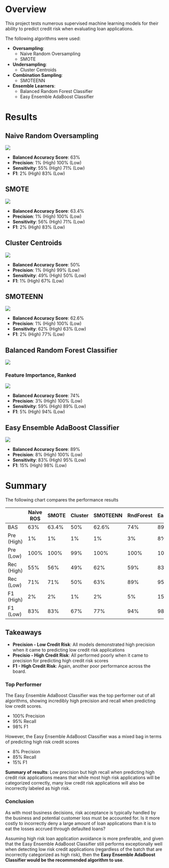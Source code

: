 # Overview

This project tests numerous supervised machine learning models for their ability to predict credit risk when evaluating loan applications. 

The following algorithms were used:
- **Oversampling**: 
  - Naive Random Oversampling
  - SMOTE
- **Undersampling**: 
  - Cluster Centroids
- **Combination Sampling**: 
  - SMOTEENN
- **Ensemble Learners**: 
  - Balanced Random Forest Classifier
  - Easy Ensemble AdaBoost Classifier

# Results

## Naive Random Oversampling

![](resources/random_oversampling.png)

- **Balanced Accuracy Score**: 63%
- **Precision**: 1% (High) 100% (Low)
- **Sensitivity**: 55% (High) 71% (Low)
- **F1**: 2% (High) 83% (Low)

## SMOTE

![](resources/smote.png)

- **Balanced Accuracy Score**: 63.4%
- **Precision**: 1% (High) 100% (Low)
- **Sensitivity**: 56% (High) 71% (Low)
- **F1**: 2% (High) 83% (Low)

## Cluster Centroids

![](resources/cluster.png)

- **Balanced Accuracy Score**: 50%
- **Precision**: 1% (High) 99% (Low)
- **Sensitivity**: 49% (High) 50% (Low)
- **F1**: 1% (High) 67% (Low)

## SMOTEENN
![](resources/smoteenn.png)

- **Balanced Accuracy Score**: 62.6%
- **Precision**: 1% (High) 100% (Low)
- **Sensitivity**: 62% (High) 63% (Low)
- **F1**: 2% (High) 77% (Low)

## Balanced Random Forest Classifier

![](resources/rndForest.png)
### Feature Importance, Ranked
![](resources/feature_importance.png)

- **Balanced Accuracy Score**: 74%
- **Precision**: 3% (High) 100% (Low)
- **Sensitivity**: 59% (High) 89% (Low)
- **F1**: 5% (High) 94% (Low)

## Easy Ensemble AdaBoost Classifier

![](resources/eEnsemble.png)

- **Balanced Accuracy Score**: 89%
- **Precision**: 8% (High) 100% (Low)
- **Sensitivity**: 83% (High) 95% (Low)
- **F1**: 15% (High) 98% (Low)
  
# Summary
The following chart compares the performance results

|           |Naive ROS|SMOTE|Cluster|SMOTEENN|RndForest |EasyEns  |
|-----------|---------|-----|-------|--------|----------|---------|
|BAS        |63%      |63.4%|50%    |62.6%   |74%       |89%      |
|Pre (High) |1%       |1%   |1%     |1%      |3%        |8%       |
|Pre (Low)  |100%     |100% |99%    |100%    |100%      |100%     |
|Rec (High) |55%      |56%  |49%    |62%     |59%       |83%      |
|Rec (Low)  |71%      |71%  |50%    |63%     |89%       |95%      |
|F1 (High)  |2%       |2%   |1%     |2%      |5%        |15%      |
|F1 (Low)   |83%      |83%  |67%    |77%     |94%       |98%      |

## Takeaways

- **Precision - Low Credit Risk**: All models demonstrated high precision when it came to predicting low credit risk applications
- **Precisio - High Credit Risk**: All performed poorly when it came to precision for predicting high credit risk scores
- **F1 - High Credit Risk**: Again, another poor performance across the board. 

### Top Performer
The Easy Ensemble AdaBoost Classifier was the top performer out of all algorithms, showing incredibly high precision and recall when predicting low credit scores.
- 100% Precision
- 95% Recall
- 98% F1

However, the Easy Ensemble AdaBoost Classifier was a mixed bag in terms of predicting high risk credit scores
- 8% Precision
- 85% Recall
- 15% F1

**Summary of results**: Low precision but high recall when predicting high credit risk applications means that while most high risk applications will be categorized correctly, many low credit risk applications will also be incorrectly labeled as high risk.

### Conclusion

As with most business decisions, risk acceptance is typically handled by the business and potential customer loss must be accounted for. Is it more costly to incorrectly deny a large amount of loan applications than it is to eat the losses accrued through defaulted loans?

Assuming high risk loan application avoidance is more preferable, and given that the Easy Ensemble AdaBoost Classifier still performs exceptionally well when detecting low risk credit applications (regardless of the batch that are incorrectly categorized as high risk), then the **Easy Ensemble AdaBoost Classifier would be the recommended algorithm to use**.
